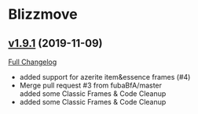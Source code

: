 # Blizzmove

## [v1.9.1](https://github.com/zanony/BlizzMove/tree/v1.9.1) (2019-11-09)
[Full Changelog](https://github.com/zanony/BlizzMove/compare/1.9...v1.9.1)

- added support for azerite item&essence frames (#4)  
- Merge pull request #3 from fubaBfA/master  
    added some Classic Frames & Code Cleanup  
- added some Classic Frames & Code Cleanup  
